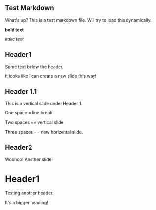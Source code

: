 ## Test Markdown

What's up? This is a test markdown file. Will try to load this dynamically.

**bold text**

*italic text*



Header1
-----------
Some text below the header.

It looks like I can create a new slide this way!


Header 1.1
-----------
This is a vertical slide under Header 1.

One space = line break

Two spaces == vertical slide

Three spaces == new horizontal slide.



Header2
----------
Woohoo! Another slide!



Header1
=========
Testing another header.

It's a bigger heading!